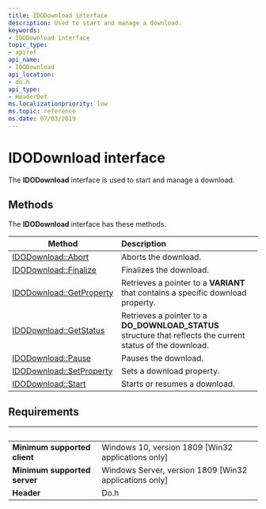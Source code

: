 ```yaml
---
title: IDODownload interface
description: Used to start and manage a download.
keywords:
- IDODownload interface
topic_type:
- apiref
api_name:
- IDODownload
api_location:
- do.h
api_type:
- HeaderDef
ms.localizationpriority: low
ms.topic: reference
ms.date: 07/03/2019
---
```


# IDODownload interface

The **IDODownload** interface is used to start and manage a download.

## Methods

The **IDODownload** interface has these methods.

| Method | Description |
| ---- |:---- |
| [IDODownload::Abort](/windows/win32/delivery_optimization/do/nf-do-idomanager-createdownload) | Aborts the download. |
| [IDODownload::Finalize](/windows/win32/delivery_optimization/do/nf-do-idodownload-finalize) | Finalizes the download. |
| [IDODownload::GetProperty](/windows/win32/delivery_optimization/do/nf-do-idodownload-getproperty) | Retrieves a pointer to a **VARIANT** that contains a specific download property. |
| [IDODownload::GetStatus](/windows/win32/delivery_optimization/do/nf-do-idodownload-getstatus) | Retrieves a pointer to a **DO_DOWNLOAD_STATUS** structure that reflects the current status of the download. |
| [IDODownload::Pause](/windows/win32/delivery_optimization/do/nf-do-idodownload-pause) | Pauses the download. |
| [IDODownload::SetProperty](/windows/win32/delivery_optimization/do/nf-do-idodownload-setproperty) | Sets a download property. |
| [IDODownload::Start](/windows/win32/delivery_optimization/do/nf-do-idodownload-start) | Starts or resumes a download. |

## Requirements

| &nbsp; | &nbsp; |
| ---- |:---- |
| **Minimum supported client** | Windows 10, version 1809 \[Win32 applications only\] |
| **Minimum supported server** | Windows Server, version 1809 \[Win32 applications only\] |
| **Header** | Do.h |

